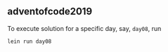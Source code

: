 ## adventofcode2019

To execute solution for a specific day, say, `day08`, run
```
lein run day08
```
